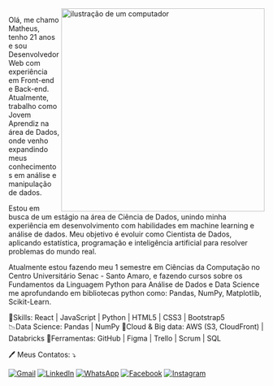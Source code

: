 <img src="https://raw.githubusercontent.com/MicaelliMedeiros/micaellimedeiros/master/image/computer-illustration.png" alt="ilustração de um computador" min-width="400px" max-width="400px" width="400px" align="right">

<p align="left"> 
  Olá, me chamo Matheus, tenho 21 anos e sou Desenvolvedor Web com experiência em Front-end e Back-end. Atualmente, trabalho como Jovem Aprendiz na área de Dados, onde venho expandindo meus conhecimentos em análise e manipulação de dados.

Estou em busca de um estágio na área de Ciência de Dados, unindo minha experiência em desenvolvimento com habilidades em machine learning e análise de dados. Meu objetivo é evoluir como Cientista de Dados, aplicando estatística, programação e inteligência artificial para resolver problemas do mundo real.

Atualmente estou fazendo meu 1 semestre em Ciências da Computação no Centro Universitário Senac - Santo Amaro, e fazendo cursos sobre os Fundamentos da Linguagem Python para Análise de Dados e Data Science me aprofundando em bibliotecas python como: Pandas, NumPy, Matplotlib, Scikit-Learn.
</p>

<p align="left">
</p>
<p align="left">
  🚀Skills: React | JavaScript | Python | HTML5 | CSS3 | Bootstrap5 <br>
  📉Data Science: Pandas | NumPy
  💾Cloud & Big data: AWS (S3, CloudFront) | Databricks
  💼Ferramentas: GitHub |  Figma | Trello | Scrum | SQL
</p>

<p align="left">
  🖊️ Meus Contatos: ⤵️
</p>

<p align="left">
  <a href="#" title="Gmail">
  <img src="https://img.shields.io/badge/-Gmail-FF0000?style=flat-square&labelColor=FF0000&logo=gmail&logoColor=white&link=LINK-DO-SEU-GMAIL" alt="Gmail"/></a>

  <a href="#" title="LinkedIn">
  <img src="https://img.shields.io/badge/-Linkedin-0e76a8?style=flat-square&logo=Linkedin&logoColor=white&link=LINK-DO-SEU-LINKEDIN" alt="LinkedIn"/></a>

  <a href="#" title="WhatsApp">
  <img src="https://img.shields.io/badge/-WhatsApp-25d366?style=flat-square&labelColor=25d366&logo=whatsapp&logoColor=white&link=API-DO-SEU-WHATSAPP" alt="WhatsApp"/></a>

  <a href="#" title="Facebook">
  <img src="https://img.shields.io/badge/-Facebook-3b5998?style=flat-square&labelColor=3b5998&logo=facebook&logoColor=white&link=LINK-DO-SEU-FACEBOOK" alt="Facebook"/></a>

  <a href="#" title="Instagram">
  <img src="https://img.shields.io/badge/-Instagram-DF0174?style=flat-square&labelColor=DF0174&logo=instagram&logoColor=white&link=LINK-DO-SEU-INSTAGRAM" alt="Instagram"/></a>
</p>
